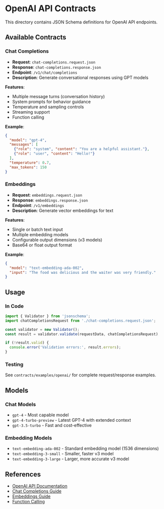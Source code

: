 # OpenAI API Contracts

This directory contains JSON Schema definitions for OpenAI API endpoints.

## Available Contracts

### Chat Completions
- **Request**: `chat-completions.request.json`
- **Response**: `chat-completions.response.json`
- **Endpoint**: `/v1/chat/completions`
- **Description**: Generate conversational responses using GPT models

**Features**:
- Multiple message turns (conversation history)
- System prompts for behavior guidance
- Temperature and sampling controls
- Streaming support
- Function calling

**Example**:
```json
{
  "model": "gpt-4",
  "messages": [
    {"role": "system", "content": "You are a helpful assistant."},
    {"role": "user", "content": "Hello!"}
  ],
  "temperature": 0.7,
  "max_tokens": 150
}
```

### Embeddings
- **Request**: `embeddings.request.json`
- **Response**: `embeddings.response.json`
- **Endpoint**: `/v1/embeddings`
- **Description**: Generate vector embeddings for text

**Features**:
- Single or batch text input
- Multiple embedding models
- Configurable output dimensions (v3 models)
- Base64 or float output format

**Example**:
```json
{
  "model": "text-embedding-ada-002",
  "input": "The food was delicious and the waiter was very friendly."
}
```

## Usage

### In Code
```typescript
import { Validator } from 'jsonschema';
import chatCompletionsRequest from './chat-completions.request.json';

const validator = new Validator();
const result = validator.validate(requestData, chatCompletionsRequest);

if (!result.valid) {
  console.error('Validation errors:', result.errors);
}
```

### Testing
See `contracts/examples/openai/` for complete request/response examples.

## Models

### Chat Models
- `gpt-4` - Most capable model
- `gpt-4-turbo-preview` - Latest GPT-4 with extended context
- `gpt-3.5-turbo` - Fast and cost-effective

### Embedding Models
- `text-embedding-ada-002` - Standard embedding model (1536 dimensions)
- `text-embedding-3-small` - Smaller, faster v3 model
- `text-embedding-3-large` - Larger, more accurate v3 model

## References

- [OpenAI API Documentation](https://platform.openai.com/docs/api-reference)
- [Chat Completions Guide](https://platform.openai.com/docs/guides/gpt/chat-completions-api)
- [Embeddings Guide](https://platform.openai.com/docs/guides/embeddings)
- [Function Calling](https://platform.openai.com/docs/guides/gpt/function-calling)
